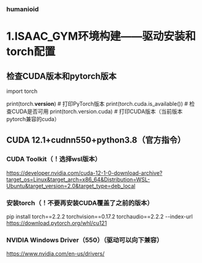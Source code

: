 ### humanioid

# 1.ISAAC_GYM环境构建——驱动安装和torch配置

## 检查CUDA版本和pytorch版本
import torch

print(torch.__version__)  # 打印PyTorch版本
print(torch.cuda.is_available())  # 检查CUDA是否可用
print(torch.version.cuda)  # 打印CUDA版本（当前版本pytorch兼容的cuda）

## CUDA 12.1+cudnn550+python3.8（官方指令）

### CUDA Toolkit（！选择wsl版本）
https://developer.nvidia.com/cuda-12-1-0-download-archive?target_os=Linux&target_arch=x86_64&Distribution=WSL-Ubuntu&target_version=2.0&target_type=deb_local

### 安装torch（！不要再安装CUDA覆盖了之前的版本）
pip install torch==2.2.2 torchvision==0.17.2 torchaudio==2.2.2 --index-url https://download.pytorch.org/whl/cu121

### NVIDIA Windows Driver（550）（驱动可以向下兼容）
https://www.nvidia.com/en-us/drivers/
